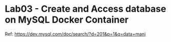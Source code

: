 # Lab03 - Create and Access database on MySQL Docker Container

Ref: https://dev.mysql.com/doc/search/?d=201&p=1&q=data+mani

